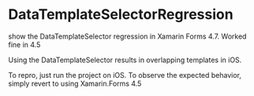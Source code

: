 # DataTemplateSelectorRegression
show the DataTemplateSelector regression in Xamarin Forms 4.7. Worked fine in 4.5

Using the DataTemplateSelector results in overlapping templates in iOS.

To repro, just run the project on iOS. To observe the expected behavior, simply revert to using Xamarin.Forms 4.5
